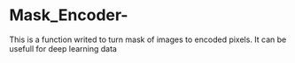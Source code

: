 # Mask_Encoder-
This is a function writed to turn mask of images to encoded pixels. It can be usefull for deep learning data
